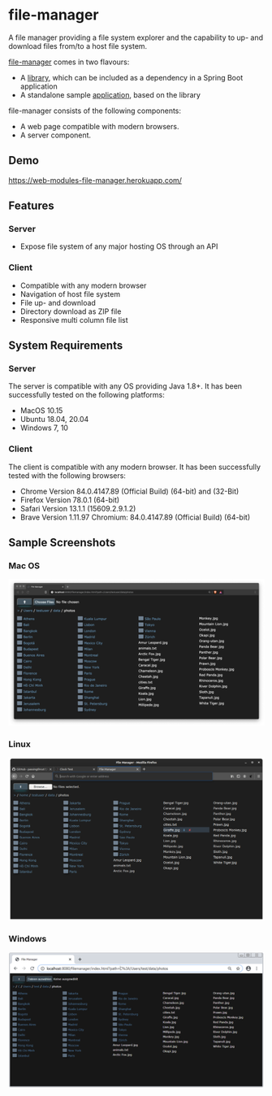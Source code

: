 # file-manager

A file manager providing a file system explorer and the capability to up- and download files from/to a host file system.

[file-manager](https://github.com/mike-seger/web-modules/tree/master/file-manager) comes in two flavours:
- A [library](library), which can be included as a dependency in a Spring Boot application
- A standalone sample [application](application), based on the library

file-manager consists of the following components:
- A web page compatible with modern browsers.
- A server component.

## Demo
https://web-modules-file-manager.herokuapp.com/

## Features

### Server
- Expose file system of any major hosting OS through an API

### Client 
- Compatible with any modern browser
- Navigation of host file system
- File up- and download
- Directory download as ZIP file
- Responsive multi column file list

## System Requirements

### Server

The server is compatible with any OS providing Java 1.8+.
It has been successfully tested on the following platforms:

- MacOS 10.15
- Ubuntu 18.04, 20.04
- Windows 7, 10

### Client

The client is compatible with any modern browser.
It has been successfully tested with the following browsers:

- Chrome Version 84.0.4147.89 (Official Build) (64-bit) and (32-Bit)
- Firefox Version 78.0.1 (64-bit)
- Safari Version 13.1.1 (15609.2.9.1.2)
- Brave Version 1.11.97 Chromium: 84.0.4147.89 (Official Build) (64-bit)

## Sample Screenshots

### Mac OS
![Mac OS](doc/images/screenshot-brave-macos.png)

### Linux
![Linux](doc/images/screenshot-firefox-ubuntu.png)

### Windows
![Windows](doc/images/screenshot-chrome-windows.png)

